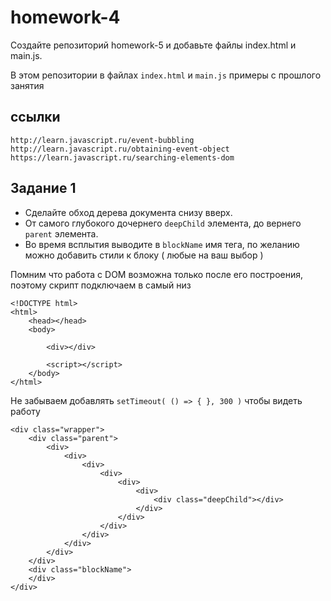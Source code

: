 # homework-4

Создайте репозиторий homework-5 и добавьте файлы index.html и main.js.


В этом репозитории в файлах `index.html` и `main.js` примеры с прошлого занятия


## ссылки 
```
http://learn.javascript.ru/event-bubbling
http://learn.javascript.ru/obtaining-event-object
https://learn.javascript.ru/searching-elements-dom
```


## Задание 1

* Сделайте обход дерева документа снизу вверх. 
* От самого глубокого дочернего `deepChild` элемента, до вернего `parent` элемента.
* Во время всплытия выводите в `blockName` имя тега, по желанию можно добавить стили к блоку ( любые на ваш выбор )

Помним что работа с DOM возможна только после его построения, поэтому скрипт подключаем в самый низ <body>

```
<!DOCTYPE html>
<html>
    <head></head>
    <body>

        <div></div>

        <script></script>
    </body>
</html>
```


Не забываем добавлять `setTimeout( () => { }, 300 )` чтобы видеть работу

```
<div class="wrapper">
    <div class="parent">
        <div>
            <div>
                <div>
                    <div>
                        <div>
                            <div>
                                <div class="deepChild"></div>
                            </div>
                        </div>
                    </div>
                </div>
            </div>
        </div>
    </div>
    <div class="blockName">
    </div>
</div>
```